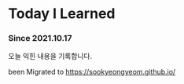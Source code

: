 # Today I Learned

### Since 2021.10.17

오늘 익힌 내용을 기록합니다.

been Migrated to https://sookyeongyeom.github.io/
